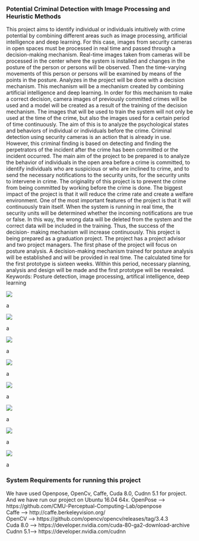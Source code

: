 <h3>Potential Criminal Detection with Image Processing and Heuristic Methods</h3>
  This project aims to identify individual or individuals intuitively with crime potential by
combining different areas such as image processing, artificial intelligence and deep learning. For
this case, images from security cameras in open spaces must be processed in real time and
passed through a decision-making mechanism. Real-time images taken from cameras will be
processed in the center where the system is installed and changes in the posture of the person or
persons will be observed. Then the time-varying movements of this person or persons will be
examined by means of the points in the posture. Analyzes in the project will be done with a
decision mechanism. This mechanism will be a mechanism created by combining artificial
intelligence and deep learning. In order for this mechanism to make a correct decision, camera
images of previously committed crimes will be used and a model will be created as a result of the
training of the decision mechanism. The images that will be used to train the system will not only
be used at the time of the crime, but also the images used for a certain period of time
continuously. The aim of this is to analyze the psychological states and behaviors of individual or
individuals before the crime. Criminal detection using security cameras is an action that is already
in use. However, this criminal finding is based on detecting and finding the perpetrators of the
incident after the crime has been committed or the incident occurred. The main aim of the project
to be prepared is to analyze the behavior of individuals in the open area before a crime is
committed, to identify individuals who are suspicious or who are inclined to crime, and to send
the necessary notifications to the security units, for the security units to intervene in crime. The
originality of this project is to prevent the crime from being committed by working before the crime
is done. The biggest impact of the project is that it will reduce the crime rate and create a welfare
environment.
  One of the most important features of the project is that it will continuously train itself.
When the system is running in real time, the security units will be determined whether the
incoming notifications are true or false. In this way, the wrong data will be deleted from the
system and the correct data will be included in the training. Thus, the success of the decision-
making mechanism will increase continuously.
  This project is being prepared as a graduation project. The project has a project advisor
and two project managers. The first phase of the project will focus on posture analysis. A
decision-making mechanism trained for posture analysis will be established and will be provided
in real time. The calculated time for the first prototype is sixteen weeks. Within this period,
necessary planning, analysis and design will be made and the first prototype will be revealed.
Keywords: Posture detection, image processing, artifical intelligence, deep learning

![](images/1.jpg)

a


![](images/2.jpg)

a


![](images/4.png)

a


![](images/5.png)

a


![](images/6.png)

a


![](images/7.jpg)

a


![](images/8.jpg)

a


![](images/9.jpg)

a


<h3>System Requirements for running this project</h3>
We have used Openpose, OpenCv, Caffe, Cuda 8.0, Cudnn 5.1 for project. And we have run our project on Ubuntu 16.04 64x.
OpenPose --> https://github.com/CMU-Perceptual-Computing-Lab/openpose </br>
Caffe    --> http://caffe.berkeleyvision.org/</br>
OpenCV   --> https://github.com/opencv/opencv/releases/tag/3.4.3</br>
Cuda 8.0 --> https://developer.nvidia.com/cuda-80-ga2-download-archive</br>
Cudnn 5.1--> https://developer.nvidia.com/cudnn</br>

